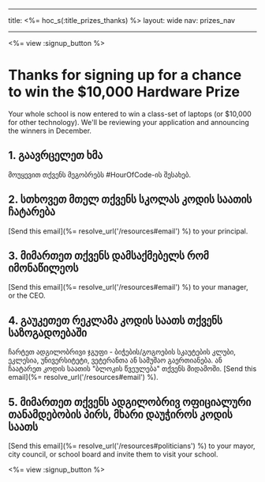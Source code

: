 * * *

title: <%= hoc_s(:title_prizes_thanks) %> layout: wide nav: prizes_nav

* * *

<%= view :signup_button %>

# Thanks for signing up for a chance to win the $10,000 Hardware Prize

Your whole school is now entered to win a class-set of laptops (or $10,000 for other technology). We'll be reviewing your application and announcing the winners in December.

## 1. გაავრცელეთ ხმა

მოუყევით თქვენს მეგობრებს #HourOfCode-ის შესახებ.

## 2. სთხოვეთ მთელ თქვენს სკოლას კოდის საათის ჩატარება

[Send this email](%= resolve_url('/resources#email') %) to your principal.

## 3. მიმართეთ თქვენს დამსაქმებელს რომ იმონაწილეოს

[Send this email](%= resolve_url('/resources#email') %) to your manager, or the CEO.

## 4. გაუკეთეთ რეკლამა კოდის საათს თქვენს საზოგადოებაში

ჩარტეთ ადგილობრივი ჯგუფი - ბიჭების/გოგოების სკაუტების კლუბი, ეკლესია, უნივერსიტეტი, ვეტერანთა ან სამუშაო გაერთიანება. ან ჩაატარეთ კოდის საათის "ბლოკის წვეულება" თქვენს მიდამოში. [Send this email](%= resolve_url('/resources#email') %).

## 5. მიმართეთ თქვენს ადგილობრივ ოფიციალური თანამდებობის პირს, მხარი დაუჭიროს კოდის საათს

[Send this email](%= resolve_url('/resources#politicians') %) to your mayor, city council, or school board and invite them to visit your school.

<%= view :signup_button %>